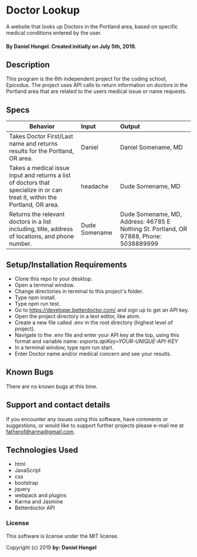 # Doctor Lookup

A website that looks up Doctors in the Portland area, based on specific medical conditions entered by the user.
#### By Daniel Hongel. Created initially on July 5th, 2019.

## Description

This program is the 6th independent project for the coding school, Epicodus. The project uses API calls to return information on doctors in the Portland area that are related to the users medical issue or name requests.

## Specs

|Behavior   |Input      | Output              |
| --------- | :--------| :-------------|
|Takes Doctor First/Last name and returns results for the Portland, OR area.|Daniel| Daniel Somename, MD|
|Takes a medical issue input and returns a list of doctors that specialize in or can treat it, within the Portland, OR area. |headache| Dude Somename, MD|
|Returns the relevant doctors in a list including, title, address of locations, and phone number.|Dude Somename|Dude Somename, MD, Address: 46785 E Nothing St. Portland, OR 97888, Phone: 5038889999|


## Setup/Installation Requirements

* Clone this repo to your desktop.
* Open a terminal window.
* Change directories in terminal to this project's folder.
* Type npm install.
* Type npm run test.
* Go to https://developer.betterdoctor.com/ and sign up to get an API key.
* Open the project directory in a text editor, like atom.
* Create a new file called .env in the root directory (highest level of project).
* Navigate to the .env file and enter your API key at the top, using this format and variable name:
_exports.apiKey=YOUR-UNIQUE-API-KEY_
* In a terminal window, type npm run start.
* Enter Doctor name and/or medical concern and see your results.


## Known Bugs

There are no known bugs at this time.

## Support and contact details

If you encounter any issues using this software, have comments or suggestions, or would like to support further projects please e-mail me at fatherofdharma@gmail.com.


## Technologies Used

* html
* JavaScript
* css
* bootstrap
* jquery
* webpack and plugins
* Karma and Jasmine
* Betterdoctor API

<!-- Update to use embedded licence later -->
### License

This software is license under the MIT license.

Copyright (c) 2019 **by: Daniel Hongel**
